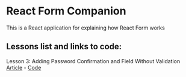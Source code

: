 # React Form Companion

This is a React application for explaining how React Form works

## Lessons list and links to code:

Lesson 3: Adding Password Confirmation and Field Without Validation [Article](https://sebhastian.com/react-form-password-confirm-novalidation) - [Code](https://github.com/nathansebhastian/react-form-companion/tree/03-password-confirm-novalidate-textarea)
